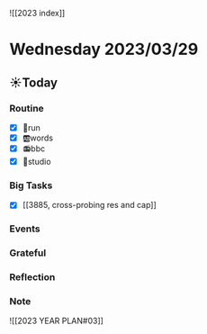 ![[2023 index]]
# Wednesday 2023/03/29
## ☀Today
### Routine
- [x] 🏃run
- [x] 🆎words
- [x] 📻bbc
- [x] 📘studio
### Big Tasks
* [x] [[3885, cross-probing res and cap]]
### Events
### Grateful
### Reflection
### Note

![[2023 YEAR PLAN#03]]